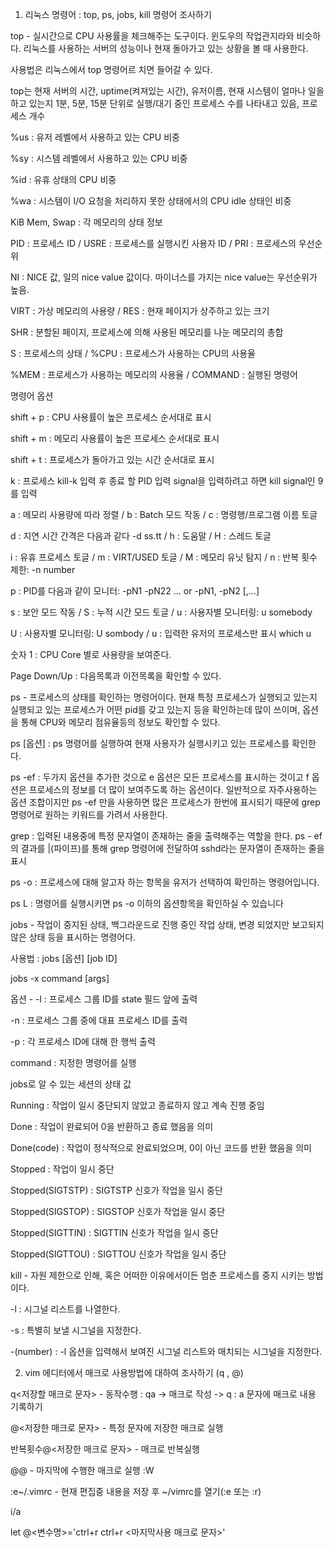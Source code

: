 1) 리눅스 명령어 : top, ps, jobs, kill 명령어 조사하기

top - 실시간으로 CPU 사용률을 체크해주는 도구이다. 윈도우의 작업관지라와 비슷하다. 리눅스를 사용하는 서버의 성능이나 현재 돌아가고 있는 상황을 볼 때 사용한다.
 
사용법은 리눅스에서 top 명령어르 치면 들어갈 수 있다.

top는 현재 서버의 시간, uptime(켜져있는 시간), 유저이름, 현재 시스템이 얼마나 일을 하고 있는지 1분, 5분, 15분 단위로 실행/대기 중인 프로세스 수를 나타내고 있음, 프로세스 개수

%us : 유저 레벨에서 사용하고 있는 CPU 비중

%sy : 시스템 레벨에서 사용하고 있는 CPU 비중

%id : 유휴 상태의 CPU 비중

%wa : 시스템이 I/O 요청을 처리하지 못한 상태에서의 CPU idle 상태인 비중

KiB Mem, Swap : 각 메모리의 상태 정보

PID : 프로세스 ID / USRE : 프로세스를 실행시킨 사용자 ID / PRI : 프로세스의 우선순위

NI : NICE 값, 일의 nice value 값이다. 마이너스를 가지는 nice value는 우선순위가 높음.

VIRT : 가상 메모리의 사용량 / RES : 현재 페이지가 상주하고 있는 크기

SHR : 분할된 페이지, 프로세스에 의해 사용된 메모리를 나눈 메모리의 총합

S : 프로세스의 상태 / %CPU : 프로세스가 사용하는 CPU의 사용율

%MEM : 프로세스가 사용하는 메모리의 사용율 / COMMAND : 실행된 명령어

명령어 옵션

shift + p : CPU 사용률이 높은 프로세스 순서대로 표시

shift + m : 메모리 사용률이 높은 프로세스 순서대로 표시

shift + t : 프로세스가 돌아가고 있는 시간 순서대로 표시

k : 프로세스 kill-k 입력 후 종료 할 PID 입력 signal을 입력하려고 하면 kill signal인 9를 입력

a : 메모리 사용량에 따라 정렬 / b : Batch 모드 작동 / c : 명령행/프로그램 이름 토글

d : 지연 시간 간격은 다음과 같다 -d ss.tt / h : 도움말 / H : 스레드 토글

i : 유휴 프로세스 토글 / m : VIRT/USED 토글 / M : 메모리 유닛 탐지 / n : 반복 횟수 제한: -n number

p : PID를 다음과 같이 모니터: -pN1 -pN22 ... or -pN1, -pN2 [,...]

s : 보안 모드 작동 / S : 누적 시간 모드 토글 / u : 사용자별 모니터링: u somebody

U : 사용자별 모니터링: U sombody / u : 입력한 유저의 프로세스만 표시 which u

숫자 1 : CPU Core 별로 사용량을 보여준다.

Page Down/Up : 다음목록과 이전목록을 확인할 수 있다.


ps - 프로세스의 상태를 확인하는 명령어이다. 현재 특정 프로세스가 실행되고 있는지 실행되고 있는 프로세스가 어떤 pid를 갖고 있는지 등을 확인하는데 많이 쓰이며, 옵션을 통해 CPU와 메모리 점유율등의 정보도 확인할 수 있다.

ps [옵션] : ps 명령어를 실행하여 현재 사용자가 실행시키고 있는 프로세스를 확인한다.

ps -ef : 두가지 옵션을  추가한 것으로 e 옵션은 모든 프로세스를 표시하는 것이고 f 옵션은 프로세스의 정보를 더 많이 보여주도록 하는 옵션이다. 일반적으로 자주사용하는 옵션 조합이지만 ps -ef 만을 사용하면 많은 프로세스가 한번에 표시되기 때문에 grep 명령어로 원하는 키워드를 가려서 사용한다.

grep : 입력된 내용중에 특정 문자열이 존재하는 줄을 출력해주는 역할을 한다. ps - ef의 결과를 |(파이프)를 통해 grep 명령어에 전달하여 sshd라는 문자열이 존재하는 줄을 표시

ps -o : 프로세스에 대해 알고자 하는 항목을 유저가 선택하여 확인하는 명령어입니다.

ps L : 명령어를 실행시키면 ps -o 이하의 옵션항목을 확인하실 수 있습니다


jobs - 작업이 중지된 상태, 백그라운드로 진행 중인 작업 상태, 변경 되었지만 보고되지 않은 상태 등을 표시하는 명령어다.

사용법 : jobs [옵션] [job ID]
	 
jobs -x command [args]
	 
옵션 - -l : 프로세스 그룹 ID를 state 필드 앞에 출력

-n : 프로세스 그룹 중에 대표 프로세스 ID를 출력

-p : 각 프로세스 ID에 대해 한 행씩 출력

command : 지정한 명령어를 실행


jobs로 알 수 있는 세션의 상태 값  

Running : 작업이 일시 중단되지 않았고 종료하지 않고 계속 진행 중임

Done : 작업이 완료되어 0을 반환하고 종료 했음을 의미

Done(code) : 작업이 정삭적으로 완료되었으며, 0이 아닌 코드를 반환 했음을 의미

Stopped : 작업이 일시 중단

Stopped(SIGTSTP) :  SIGTSTP 신호가 작업을 일시 중단

Stopped(SIGSTOP) : SIGSTOP 신호가 작업을 일시 중단

Stopped(SIGTTIN) : SIGTTIN 신호가 작업을 일시 중단

Stopped(SIGTTOU) : SIGTTOU 신호가 작업을 일시 중단


kill - 자원 제한으로 인해, 혹은 어떠한 이유에서이든 멈춘 프로세스를 중지 시키는 방법이다.

-l : 시그널 리스트를 나열한다.

-s : 특별히 보낼 시그널을 지정한다.

-(number) : -l 옵션을 입력해서 보여진 시그널 리스트와 매치되는 시그널을 지정한다.


2) vim 에디터에서 매크로 사용방법에 대하여 조사하기 (q , @)

q<저장할 매크로 문자> - 동작수행 : qa -> 매크로 작성 -> q : a 문자에 매크로 내용 기록하기

@<저장한 매크로 문자> - 특정 문자에 저장한 매크로 실행

반복횟수@<저장한 매크로 문자> - 매크로 반복실행

@@ - 마지막에 수행한 매크로 실행
:W

:e~/.vimrc - 현재 편집중 내용을 저장 후 ~/vimrc를 열기(:e 또는 :r)

i/a

let @<변수명>='ctrl+r ctrl+r <마지막사용 매크로 문자>'

